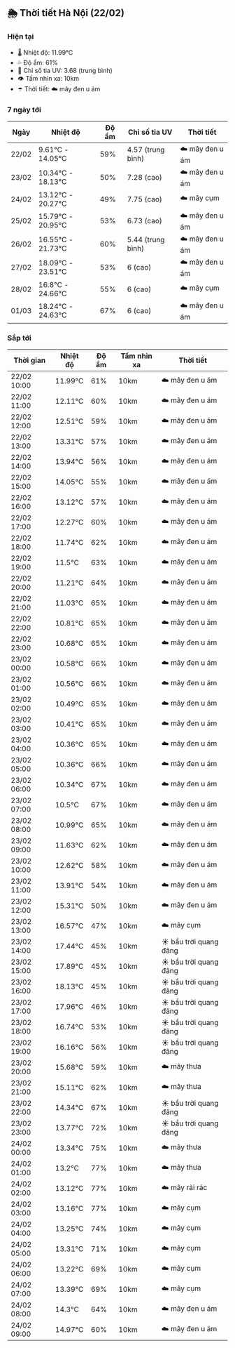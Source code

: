 ## 🌦️ Thời tiết Hà Nội (22/02)

### Hiện tại

- 🌡️ Nhiệt độ: 11.99℃
- 💦 Độ ẩm: 61%
- 🌟 Chỉ số tia UV: 3.68 (trung bình)
- 👁️ Tầm nhìn xa: 10km
- ☂️ Thời tiết: ☁️ mây đen u ám

### 7 ngày tới

| Ngày | Nhiệt độ | Độ ẩm | Chỉ số tia UV | Thời tiết |
| --- | --- | --- | --- | --- |
| 22/02 | 9.61℃ - 14.05℃ | 59% | 4.57 (trung bình) | ☁️ mây đen u ám |
| 23/02 | 10.34℃ - 18.13℃ | 50% | 7.28 (cao) | ☁️ mây đen u ám |
| 24/02 | 13.12℃ - 20.27℃ | 49% | 7.75 (cao) | ☁️ mây cụm |
| 25/02 | 15.79℃ - 20.95℃ | 53% | 6.73 (cao) | ☁️ mây đen u ám |
| 26/02 | 16.55℃ - 21.73℃ | 60% | 5.44 (trung bình) | ☁️ mây đen u ám |
| 27/02 | 18.09℃ - 23.51℃ | 53% | 6 (cao) | ☁️ mây đen u ám |
| 28/02 | 16.8℃ - 24.66℃ | 55% | 6 (cao) | ☁️ mây cụm |
| 01/03 | 18.24℃ - 24.63℃ | 67% | 6 (cao) | ☁️ mây đen u ám |

### Sắp tới

| Thời gian | Nhiệt độ | Độ ẩm | Tầm nhìn xa | Thời tiết |
| --- | --- | --- | --- | --- |
| 22/02 10:00 | 11.99℃ | 61% | 10km | ☁️ mây đen u ám |
| 22/02 11:00 | 12.11℃ | 60% | 10km | ☁️ mây đen u ám |
| 22/02 12:00 | 12.51℃ | 59% | 10km | ☁️ mây đen u ám |
| 22/02 13:00 | 13.31℃ | 57% | 10km | ☁️ mây đen u ám |
| 22/02 14:00 | 13.94℃ | 56% | 10km | ☁️ mây đen u ám |
| 22/02 15:00 | 14.05℃ | 55% | 10km | ☁️ mây đen u ám |
| 22/02 16:00 | 13.12℃ | 57% | 10km | ☁️ mây đen u ám |
| 22/02 17:00 | 12.27℃ | 60% | 10km | ☁️ mây đen u ám |
| 22/02 18:00 | 11.74℃ | 62% | 10km | ☁️ mây đen u ám |
| 22/02 19:00 | 11.5℃ | 63% | 10km | ☁️ mây đen u ám |
| 22/02 20:00 | 11.21℃ | 64% | 10km | ☁️ mây đen u ám |
| 22/02 21:00 | 11.03℃ | 65% | 10km | ☁️ mây đen u ám |
| 22/02 22:00 | 10.81℃ | 65% | 10km | ☁️ mây đen u ám |
| 22/02 23:00 | 10.68℃ | 65% | 10km | ☁️ mây đen u ám |
| 23/02 00:00 | 10.58℃ | 66% | 10km | ☁️ mây đen u ám |
| 23/02 01:00 | 10.56℃ | 66% | 10km | ☁️ mây đen u ám |
| 23/02 02:00 | 10.49℃ | 65% | 10km | ☁️ mây đen u ám |
| 23/02 03:00 | 10.41℃ | 65% | 10km | ☁️ mây đen u ám |
| 23/02 04:00 | 10.36℃ | 65% | 10km | ☁️ mây đen u ám |
| 23/02 05:00 | 10.36℃ | 66% | 10km | ☁️ mây đen u ám |
| 23/02 06:00 | 10.34℃ | 67% | 10km | ☁️ mây đen u ám |
| 23/02 07:00 | 10.5℃ | 67% | 10km | ☁️ mây đen u ám |
| 23/02 08:00 | 10.99℃ | 65% | 10km | ☁️ mây đen u ám |
| 23/02 09:00 | 11.63℃ | 62% | 10km | ☁️ mây đen u ám |
| 23/02 10:00 | 12.62℃ | 58% | 10km | ☁️ mây đen u ám |
| 23/02 11:00 | 13.91℃ | 54% | 10km | ☁️ mây đen u ám |
| 23/02 12:00 | 15.31℃ | 50% | 10km | ☁️ mây đen u ám |
| 23/02 13:00 | 16.57℃ | 47% | 10km | ☁️ mây cụm |
| 23/02 14:00 | 17.44℃ | 45% | 10km | ☀️ bầu trời quang đãng |
| 23/02 15:00 | 17.89℃ | 45% | 10km | ☀️ bầu trời quang đãng |
| 23/02 16:00 | 18.13℃ | 45% | 10km | ☀️ bầu trời quang đãng |
| 23/02 17:00 | 17.96℃ | 46% | 10km | ☀️ bầu trời quang đãng |
| 23/02 18:00 | 16.74℃ | 53% | 10km | ☀️ bầu trời quang đãng |
| 23/02 19:00 | 16.16℃ | 56% | 10km | ☀️ bầu trời quang đãng |
| 23/02 20:00 | 15.68℃ | 59% | 10km | ☁️ mây thưa |
| 23/02 21:00 | 15.11℃ | 62% | 10km | ☁️ mây thưa |
| 23/02 22:00 | 14.34℃ | 67% | 10km | ☀️ bầu trời quang đãng |
| 23/02 23:00 | 13.77℃ | 72% | 10km | ☀️ bầu trời quang đãng |
| 24/02 00:00 | 13.34℃ | 75% | 10km | ☁️ mây thưa |
| 24/02 01:00 | 13.2℃ | 77% | 10km | ☁️ mây thưa |
| 24/02 02:00 | 13.12℃ | 77% | 10km | ☁️ mây rải rác |
| 24/02 03:00 | 13.16℃ | 77% | 10km | ☁️ mây cụm |
| 24/02 04:00 | 13.25℃ | 74% | 10km | ☁️ mây cụm |
| 24/02 05:00 | 13.31℃ | 71% | 10km | ☁️ mây cụm |
| 24/02 06:00 | 13.22℃ | 69% | 10km | ☁️ mây cụm |
| 24/02 07:00 | 13.39℃ | 69% | 10km | ☁️ mây cụm |
| 24/02 08:00 | 14.3℃ | 64% | 10km | ☁️ mây đen u ám |
| 24/02 09:00 | 14.97℃ | 60% | 10km | ☁️ mây đen u ám |

